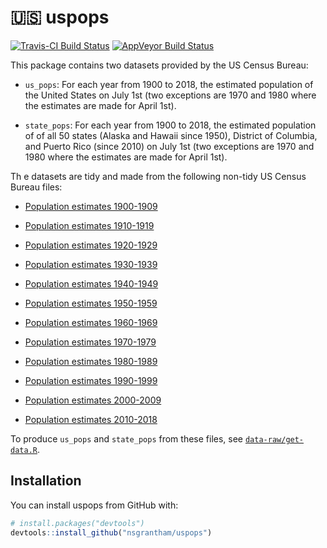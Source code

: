 # 🇺🇸 uspops

[![Travis-CI Build Status](https://travis-ci.org/nsgrantham/uspops.svg?branch=master)](https://travis-ci.org/nsgrantham/uspops)
[![AppVeyor Build Status](https://ci.appveyor.com/api/projects/status/github/nsgrantham/uspops?branch=master&svg=true)](https://ci.appveyor.com/project/nsgrantham/uspops)

This package contains two datasets provided by the US Census Bureau:

* `us_pops`: For each year from 1900 to 2018, the estimated population of 
  the United States on July 1st (two exceptions are 1970 and 1980 where the 
  estimates are made for April 1st).

* `state_pops`: For each year from 1900 to 2018, the estimated population of
  of all 50 states (Alaska and Hawaii since 1950), District of Columbia, and 
  Puerto Rico (since 2010) on July 1st (two exceptions are 1970 and 1980 where
  the estimates are made for April 1st).  

Th
e datasets are tidy and made from the following non-tidy US Census Bureau files:

* [Population estimates 1900-1909](https://www2.census.gov/programs-surveys/popest/tables/1980-1990/state/asrh/st0009ts.txt)

* [Population estimates 1910-1919](https://www2.census.gov/programs-surveys/popest/tables/1980-1990/state/asrh/st1019ts.txt)

* [Population estimates 1920-1929](https://www2.census.gov/programs-surveys/popest/tables/1980-1990/state/asrh/st2029ts.txt)

* [Population estimates 1930-1939](https://www2.census.gov/programs-surveys/popest/tables/1980-1990/state/asrh/st3039ts.txt)

* [Population estimates 1940-1949](https://www2.census.gov/programs-surveys/popest/tables/1980-1990/state/asrh/st4049ts.txt)

* [Population estimates 1950-1959](https://www2.census.gov/programs-surveys/popest/tables/1980-1990/state/asrh/st5060ts.txt)

* [Population estimates 1960-1969](https://www2.census.gov/programs-surveys/popest/tables/1980-1990/state/asrh/st6070ts.txt)

* [Population estimates 1970-1979](https://www2.census.gov/programs-surveys/popest/tables/1980-1990/state/asrh/st7080ts.txt)

* [Population estimates 1980-1989](https://www2.census.gov/programs-surveys/popest/tables/1980-1990/state/asrh/st8090ts.txt)

* [Population estimates 1990-1999](https://www2.census.gov/programs-surveys/popest/tables/1990-2000/intercensal/st-co/co-est2001-12-00.pdf)

* [Population estimates 2000-2009](https://www2.census.gov/programs-surveys/popest/datasets/2000-2009/national/totals/nst_est2009_alldata.csv)

* [Population estimates 2010-2018](https://www2.census.gov/programs-surveys/popest/datasets/2010-2018/national/totals/nst-est2018-alldata.csv)

To produce `us_pops` and `state_pops` from these files, see [`data-raw/get-data.R`](data-raw/get-data.R).

## Installation

You can install uspops from GitHub with:

```r
# install.packages("devtools")
devtools::install_github("nsgrantham/uspops")
```
